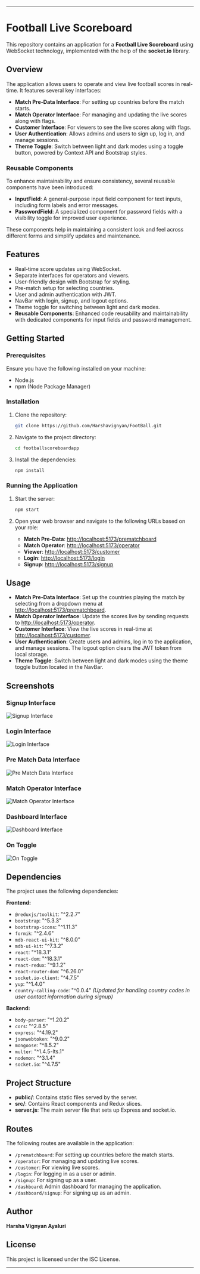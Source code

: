 
---

# Football Live Scoreboard

This repository contains an application for a **Football Live Scoreboard** using WebSocket technology, implemented with the help of the **socket.io** library.

## Overview

The application allows users to operate and view live football scores in real-time. It features several key interfaces:
- **Match Pre-Data Interface**: For setting up countries before the match starts.
- **Match Operator Interface**: For managing and updating the live scores along with flags.
- **Customer Interface**: For viewers to see the live scores along with flags.
- **User Authentication**: Allows admins and users to sign up, log in, and manage sessions.
- **Theme Toggle**: Switch between light and dark modes using a toggle button, powered by Context API and Bootstrap styles.

### Reusable Components

To enhance maintainability and ensure consistency, several reusable components have been introduced:
- **InputField**: A general-purpose input field component for text inputs, including form labels and error messages.
- **PasswordField**: A specialized component for password fields with a visibility toggle for improved user experience.

These components help in maintaining a consistent look and feel across different forms and simplify updates and maintenance.

## Features

- Real-time score updates using WebSocket.
- Separate interfaces for operators and viewers.
- User-friendly design with Bootstrap for styling.
- Pre-match setup for selecting countries.
- User and admin authentication with JWT.
- NavBar with login, signup, and logout options.
- Theme toggle for switching between light and dark modes.
- **Reusable Components**: Enhanced code reusability and maintainability with dedicated components for input fields and password management.

## Getting Started

### Prerequisites

Ensure you have the following installed on your machine:
- Node.js
- npm (Node Package Manager)

### Installation

1. Clone the repository:
    ```bash
    git clone https://github.com/Harshavignyan/FootBall.git
    ```

2. Navigate to the project directory:
    ```bash
    cd footballscoreboardapp
    ```

3. Install the dependencies:
    ```bash
    npm install
    ```

### Running the Application

1. Start the server:
    ```bash
    npm start
    ```

2. Open your web browser and navigate to the following URLs based on your role:

    - **Match Pre-Data**: [http://localhost:5173/prematchboard](http://localhost:5173/prematchboard)
    - **Match Operator**: [http://localhost:5173/operator](http://localhost:5173/operator)
    - **Viewer**: [http://localhost:5173/customer](http://localhost:5173/customer)
    - **Login**: [http://localhost:5173/login](http://localhost:5173/login)
    - **Signup**: [http://localhost:5173/signup](http://localhost:5173/signup)

## Usage

- **Match Pre-Data Interface**: Set up the countries playing the match by selecting from a dropdown menu at [http://localhost:5173/prematchboard](http://localhost:5173/prematchboard).
- **Match Operator Interface**: Update the scores live by sending requests to [http://localhost:5173/operator](http://localhost:5173/operator).
- **Customer Interface**: View the live scores in real-time at [http://localhost:5173/customer](http://localhost:5173/customer).
- **User Authentication**: Create users and admins, log in to the application, and manage sessions. The logout option clears the JWT token from local storage.
- **Theme Toggle**: Switch between light and dark modes using the theme toggle button located in the NavBar.

## Screenshots

### Signup Interface
![Signup Interface](./assets/screenshot5.png)

### Login Interface
![Login Interface](./assets/screenshot4.png)

### Pre Match Data Interface
![Pre Match Data Interface](./assets/screenshot3.png)

### Match Operator Interface
![Match Operator Interface](./assets/screenshot2.png)

### Dashboard Interface
![Dashboard Interface](./assets/screenshot7.png)

### On Toggle
![On Toggle](./assets/screenshot6.png)

## Dependencies

The project uses the following dependencies:

**Frontend:**
- `@reduxjs/toolkit`: "^2.2.7"
- `bootstrap`: "^5.3.3"
- `bootstrap-icons`: "^1.11.3"
- `formik`: "^2.4.6"
- `mdb-react-ui-kit`: "^8.0.0"
- `mdb-ui-kit`: "^7.3.2"
- `react`: "^18.3.1"
- `react-dom`: "^18.3.1"
- `react-redux`: "^9.1.2"
- `react-router-dom`: "^6.26.0"
- `socket.io-client`: "^4.7.5"
- `yup`: "^1.4.0"
- `country-calling-code`: "^0.0.4"  *(Updated for handling country codes in user contact information during signup)*

**Backend:**
- `body-parser`: "^1.20.2"
- `cors`: "^2.8.5"
- `express`: "^4.19.2"
- `jsonwebtoken`: "^9.0.2"
- `mongoose`: "^8.5.2"
- `multer`: "^1.4.5-lts.1"
- `nodemon`: "^3.1.4"
- `socket.io`: "^4.7.5"

## Project Structure

- **public/**: Contains static files served by the server.
- **src/**: Contains React components and Redux slices.
- **server.js**: The main server file that sets up Express and socket.io.

## Routes

The following routes are available in the application:
- `/prematchboard`: For setting up countries before the match starts.
- `/operator`: For managing and updating live scores.
- `/customer`: For viewing live scores.
- `/login`: For logging in as a user or admin.
- `/signup`: For signing up as a user.
- `/dashboard`: Admin dashboard for managing the application.
- `/dashboard/signup`: For signing up as an admin.

## Author

**Harsha Vignyan Ayaluri**

## License

This project is licensed under the ISC License.

---
